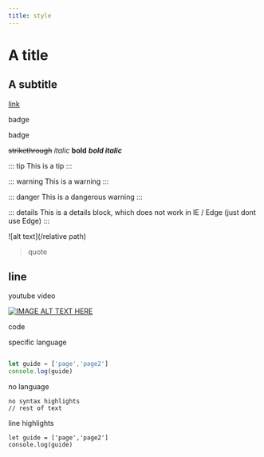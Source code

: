 ```yaml
---
title: style
---
```

# A title

## A subtitle

[link]()

badge <Badge text="title" type="warning"/> <Badge text="badge title" type="warning"/> <Badge text="title" type="tip"/>

badge <Badge text="beta" type="warning"/> <Badge text="not finished" type="warning"/> <Badge text="important" type="tip"/>

~~strikethrough~~
*italic*
**bold**
**_bold italic_**


::: tip
This is a tip
:::

::: warning
This is a warning
:::

::: danger
This is a dangerous warning
:::

::: details
This is a details block, which does not work in IE / Edge (just dont use Edge)
:::

<!-- images -->
![alt text](/relative path)

> quote

line
---

youtube video

[![IMAGE ALT TEXT HERE](https://img.youtube.com/vi/YOUTUBE_VIDEO_ID_HERE/0.jpg)](https://www.youtube.com/watch?v=YOUTUBE_VIDEO_ID_HERE)

code

specific language
```javascript

let guide = ['page','page2']
console.log(guide)
```
no language
```
no syntax highlights
// rest of text
```

line highlights

```javascript{2}
let guide = ['page','page2']
console.log(guide)
```
